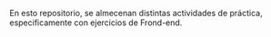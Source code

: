 En esto repositorio, se almecenan distintas actividades de práctica, especificamente con ejercicios de Frond-end.

